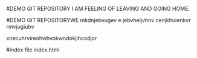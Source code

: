 #DEMO GIT REPOSITORY
I AM FEELING OF LEAVING AND GOING HOME.



#DEMO GIT REPOSITORYWE
mkdnjebvugev e jebvheijvhnv cenjkhuienkvr rmvjugiubv



xnecuhrvireohvihvokwndokjihcodjor


#index file
index.html